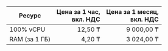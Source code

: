 | Ресурс        | Цена за 1 час,<br>вкл. НДС | Цена за 1 месяц,<br>вкл. НДС |
|---------------|--------------:|----------------:|
| 100% vCPU     | 12,50 ₸       | 9 000,00 ₸       |
| RAM (за 1 ГБ) | 4,20 ₸        | 3 024,00 ₸       |
